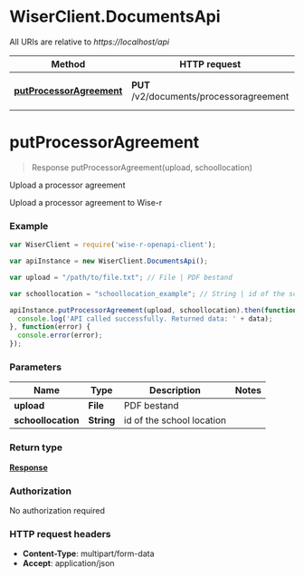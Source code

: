 # WiserClient.DocumentsApi

All URIs are relative to *https://localhost/api*

Method | HTTP request | Description
------------- | ------------- | -------------
[**putProcessorAgreement**](DocumentsApi.md#putProcessorAgreement) | **PUT** /v2/documents/processoragreement | Upload a processor agreement


<a name="putProcessorAgreement"></a>
# **putProcessorAgreement**
> Response putProcessorAgreement(upload, schoollocation)

Upload a processor agreement

Upload a processor agreement to Wise-r

### Example
```javascript
var WiserClient = require('wise-r-openapi-client');

var apiInstance = new WiserClient.DocumentsApi();

var upload = "/path/to/file.txt"; // File | PDF bestand

var schoollocation = "schoollocation_example"; // String | id of the school location

apiInstance.putProcessorAgreement(upload, schoollocation).then(function(data) {
  console.log('API called successfully. Returned data: ' + data);
}, function(error) {
  console.error(error);
});

```

### Parameters

Name | Type | Description  | Notes
------------- | ------------- | ------------- | -------------
 **upload** | **File**| PDF bestand | 
 **schoollocation** | **String**| id of the school location | 

### Return type

[**Response**](Response.md)

### Authorization

No authorization required

### HTTP request headers

 - **Content-Type**: multipart/form-data
 - **Accept**: application/json

